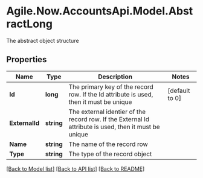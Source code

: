 # Agile.Now.AccountsApi.Model.AbstractLong
The abstract object structure

## Properties

Name | Type | Description | Notes
------------ | ------------- | ------------- | -------------
**Id** | **long** | The primary key of the record row. If the Id attribute is used, then it must be unique | [default to 0]
**ExternalId** | **string** | The external identier of the record row. If the External Id attribute is used, then it must be unique | 
**Name** | **string** | The name of the record row | 
**Type** | **string** | The type of the record object | 

[[Back to Model list]](../README.md#documentation-for-models) [[Back to API list]](../README.md#documentation-for-api-endpoints) [[Back to README]](../README.md)


